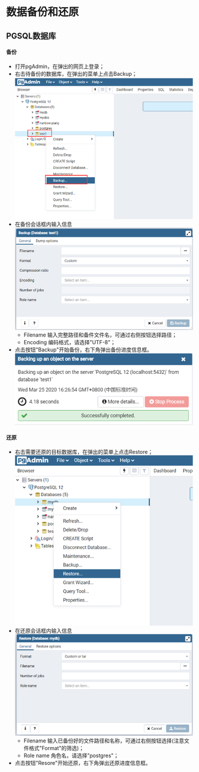 # 数据备份和还原
## PGSQL数据库
#### 备份
* 打开pgAdmin，在弹出的网页上登录；
* 右击待备份的数据库，在弹出的菜单上点击Backup；
    ![menu](./images/backup-menu.png)
* 在备份会话框内输入信息
    ![dialog](./images/backup-dialog.png)
    * Filename 输入完整路径和备件文件名，可通过右侧按钮选择路径；
    * Encoding 编码格式，请选择"UTF-8"；
* 点击按钮"Backup"开始备份，右下角弹出备份进度信息框。
    ![success](./images/backup-success.png)
#### 还原
* 右击需要还原的目标数据库，在弹出的菜单上点击Restore；
    ![menu](./images/restore-menu.png)
* 在还原会话框内输入信息
    ![dialog](./images/restore-dialog.png)
    * Filename 输入已备份好的文件路径和名称，可通过右侧按钮选择(注意文件格式"Format"的筛选)；
    * Role name 角色名，请选择"postgres"；
* 点击按钮"Resore"开始还原，右下角弹出还原进度信息框。
